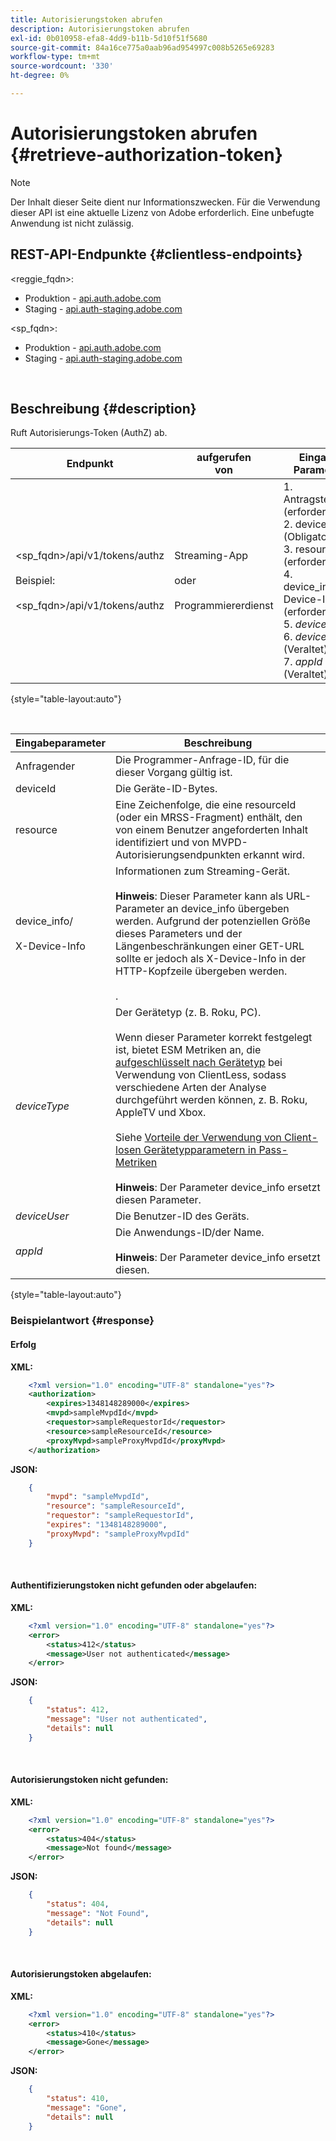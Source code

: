 ```yaml
---
title: Autorisierungstoken abrufen
description: Autorisierungstoken abrufen
exl-id: 0b010958-efa8-4dd9-b11b-5d10f51f5680
source-git-commit: 84a16ce775a0aab96ad954997c008b5265e69283
workflow-type: tm+mt
source-wordcount: '330'
ht-degree: 0%

---
```


# Autorisierungstoken abrufen {#retrieve-authorization-token}

>[!NOTE]
>
>Der Inhalt dieser Seite dient nur Informationszwecken. Für die Verwendung dieser API ist eine aktuelle Lizenz von Adobe erforderlich. Eine unbefugte Anwendung ist nicht zulässig.

## REST-API-Endpunkte {#clientless-endpoints}

&lt;reggie_fqdn>:

* Produktion - [api.auth.adobe.com](http://api.auth.adobe.com/)
* Staging - [api.auth-staging.adobe.com](http://api.auth-staging.adobe.com/)

&lt;sp_fqdn>:

* Produktion - [api.auth.adobe.com](http://api.auth.adobe.com/)
* Staging - [api.auth-staging.adobe.com](http://api.auth-staging.adobe.com/)

</br>

## Beschreibung {#description}

Ruft Autorisierungs-Token (AuthZ) ab.


| Endpunkt | aufgerufen  </br>von | Eingabe   </br>Parameter | HTTP  </br>Methode | Reaktion | HTTP  </br>Reaktion |
| --- | --- | --- | --- | --- | --- |
| &lt;sp_fqdn>/api/v1/tokens/authz</br></br>Beispiel:</br></br>&lt;sp_fqdn>/api/v1/tokens/authz | Streaming-App</br></br>oder</br></br>Programmiererdienst | 1. Antragsteller (erforderlich)</br>2.  deviceId (Obligatorisch)</br>3.  resource (erforderlich)</br>4.  device_info/X-Device-Info (erforderlich)</br>5.  _deviceType_</br> 6.  _deviceUser_ (Veraltet)</br>7.  _appId_ (Veraltet) | GET | 1. Erfolg</br>2.  Authentifizierungstoken  </br>    nicht gefunden oder abgelaufen:   </br>    XML erklärt Grund  </br>    für Autoren-Token nicht gefunden</br>3.  Autorisierungstoken  </br>    nicht gefunden:  </br>    XML-Erklärung</br>4.  Autorisierungstoken  </br>    abgelaufen:  </br>    XML-Erklärung | 200 - Erfolg  </br>412 - Keine AuthN</br></br>404 - No AuthZ</br></br>410 - AuthZ abgelaufen |

{style="table-layout:auto"}

</br>

| Eingabeparameter | Beschreibung |
| --- | --- |
| Anfragender | Die Programmer-Anfrage-ID, für die dieser Vorgang gültig ist. |
| deviceId | Die Geräte-ID-Bytes. |
| resource | Eine Zeichenfolge, die eine resourceId (oder ein MRSS-Fragment) enthält, den von einem Benutzer angeforderten Inhalt identifiziert und von MVPD-Autorisierungsendpunkten erkannt wird. |
| device_info/</br></br>X-Device-Info | Informationen zum Streaming-Gerät.</br></br>**Hinweis**: Dieser Parameter kann als URL-Parameter an device_info übergeben werden. Aufgrund der potenziellen Größe dieses Parameters und der Längenbeschränkungen einer GET-URL sollte er jedoch als X-Device-Info in der HTTP-Kopfzeile übergeben werden. </br></br><!--See the full details in [Passing Device and Connection Information](http://tve.helpdocsonline.com/passing-device-information)-->. |
| _deviceType_ | Der Gerätetyp (z. B. Roku, PC).</br></br>Wenn dieser Parameter korrekt festgelegt ist, bietet ESM Metriken an, die [aufgeschlüsselt nach Gerätetyp](/help/authentication/entitlement-service-monitoring-overview.md#clientless_device_type) bei Verwendung von ClientLess, sodass verschiedene Arten der Analyse durchgeführt werden können, z. B. Roku, AppleTV und Xbox.</br></br>Siehe [Vorteile der Verwendung von Client-losen Gerätetypparametern in Pass-Metriken ](/help/authentication/benefits-of-using-the-clientless-devicetype-parameter-in-pass-metrics.md)</br></br>**Hinweis**: Der Parameter device_info ersetzt diesen Parameter. |
| _deviceUser_ | Die Benutzer-ID des Geräts. |
| _appId_ | Die Anwendungs-ID/der Name. </br></br>**Hinweis**: Der Parameter device_info ersetzt diesen. |

{style="table-layout:auto"}


### Beispielantwort {#response}



#### Erfolg

**XML:**

```XML
    <?xml version="1.0" encoding="UTF-8" standalone="yes"?>
    <authorization>
        <expires>1348148289000</expires>
        <mvpd>sampleMvpdId</mvpd>
        <requestor>sampleRequestorId</requestor>
        <resource>sampleResourceId</resource>
        <proxyMvpd>sampleProxyMvpdId</proxyMvpd>
    </authorization>
```



**JSON:**

```JSON
    {
        "mvpd": "sampleMvpdId",
        "resource": "sampleResourceId",
        "requestor": "sampleRequestorId",
        "expires": "1348148289000",
        "proxyMvpd": "sampleProxyMvpdId"
    }
```

</br>


#### Authentifizierungstoken nicht gefunden oder abgelaufen:

**XML:**

```XML
    <?xml version="1.0" encoding="UTF-8" standalone="yes"?>
    <error>
        <status>412</status>
        <message>User not authenticated</message>
    </error>
```



**JSON:**

```JSON
    {
        "status": 412,
        "message": "User not authenticated",
        "details": null
    }
```

</br>


#### Autorisierungstoken nicht gefunden:

**XML:**

```XML
    <?xml version="1.0" encoding="UTF-8" standalone="yes"?>
    <error>
        <status>404</status>
        <message>Not found</message>
    </error>
```



**JSON:**

```JSON
    {
        "status": 404,
        "message": "Not Found",
        "details": null
    }
```

</br>



#### Autorisierungstoken abgelaufen:

**XML:**

```XML
    <?xml version="1.0" encoding="UTF-8" standalone="yes"?>
    <error>
        <status>410</status>
        <message>Gone</message>
    </error>
```



**JSON:**

```JSON
    {
        "status": 410,
        "message": "Gone",
        "details": null
    }
```
